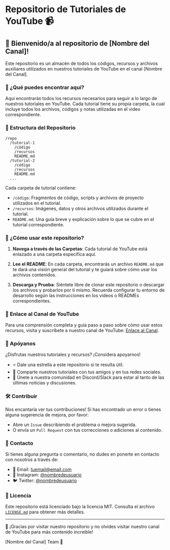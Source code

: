 # Repositorio de Tutoriales de YouTube 📹

## 🚀 Bienvenido/a al repositorio de [Nombre del Canal]!

Este repositorio es un almacén de todos los códigos, recursos y archivos auxiliares utilizados en nuestros tutoriales de YouTube en el canal [Nombre del Canal].

### 📘 ¿Qué puedes encontrar aquí?

Aquí encontrarás todos los recursos necesarios para seguir a lo largo de nuestros tutoriales en YouTube. Cada tutorial tiene su propia carpeta, la cual incluye todos los archivos, códigos y notas utilizadas en el video correspondiente.

### 📁 Estructura del Repositorio

```
/repo
  /tutorial-1
    /código
    /recursos
    README.md
  /tutorial-2
    /código
    /recursos
    README.md
  ...
```

Cada carpeta de tutorial contiene:
- `/código`: Fragmentos de código, scripts y archivos de proyecto utilizados en el tutorial.
- `/recursos`: Imágenes, datos y otros archivos utilizados durante el tutorial.
- `README.md`: Una guía breve y explicación sobre lo que se cubre en el tutorial correspondiente.

### 🎯 ¿Cómo usar este repositorio?

1. **Navega a través de las Carpetas**: Cada tutorial de YouTube está enlazado a una carpeta específica aquí.
   
2. **Lee el README**: En cada carpeta, encontrarás un archivo `README.md` que te dará una visión general del tutorial y te guiará sobre cómo usar los archivos contenidos.

3. **Descarga y Prueba**: Siéntete libre de clonar este repositorio o descargar los archivos y probarlos por ti mismo. Recuerda configurar tu entorno de desarrollo según las instrucciones en los videos o READMEs correspondientes.

### 🔗 Enlace al Canal de YouTube

Para una comprensión completa y guía paso a paso sobre cómo usar estos recursos, visita y suscríbete a nuestro canal de YouTube: [Enlace al Canal](#).

### 🌟 Apóyanos

¿Disfrutas nuestros tutoriales y recursos? ¡Considera apoyarnos!

- ⭐ Dale una estrella a este repositorio si te resulta útil.
- 📢 Comparte nuestros tutoriales con tus amigos y en tus redes sociales.
- 💬 Únete a nuestra comunidad en Discord/Slack para estar al tanto de las últimas noticias y discusiones.

### 🛠️ Contribuir

Nos encantaría ver tus contribuciones! Si has encontrado un error o tienes alguna sugerencia de mejora, por favor:
- Abre un `Issue` describiendo el problema o mejora sugerida.
- O envía un `Pull Request` con tus correcciones o adiciones al contenido.

### 👥 Contacto

Si tienes alguna pregunta o comentario, no dudes en ponerte en contacto con nosotros a través de:
- 📧 Email: [tuemail@email.com](mailto:tuemail@email.com)
- 📸 Instagram: [@nombredeusuario](https://instagram.com/nombredeusuario)
- 🐦 Twitter: [@nombredeusuario](https://twitter.com/nombredeusuario)

### 📜 Licencia

Este repositorio está licenciado bajo la licencia MIT. Consulta el archivo [`LICENSE.md`](LICENSE.md) para obtener más detalles.

---

🚀 ¡Gracias por visitar nuestro repositorio y no olvides visitar nuestro canal de YouTube para más contenido increíble!

[Nombre del Canal] Team 💖


